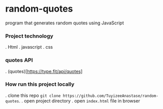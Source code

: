 # random-quotes
program that generates random quotes using JavaScript

### Project technology
. Html
. javascript
. css

### quotes API
 . (quotes)[https://type.fit/api/quotes]
 
 ### How run this project locally
 . clone this repo `git clone https://github.com/TuyizeeAnastase/random-quotes`.
 . open project directory
 . open `index.html` file in browser
 

